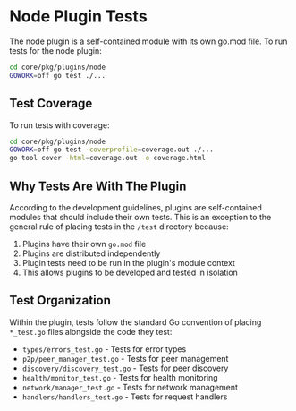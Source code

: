 # Node Plugin Tests

The node plugin is a self-contained module with its own go.mod file. To run tests for the node plugin:

```bash
cd core/pkg/plugins/node
GOWORK=off go test ./...
```

## Test Coverage

To run tests with coverage:

```bash
cd core/pkg/plugins/node
GOWORK=off go test -coverprofile=coverage.out ./...
go tool cover -html=coverage.out -o coverage.html
```

## Why Tests Are With The Plugin

According to the development guidelines, plugins are self-contained modules that should include their own tests. This is an exception to the general rule of placing tests in the `/test` directory because:

1. Plugins have their own `go.mod` file
2. Plugins are distributed independently
3. Plugin tests need to be run in the plugin's module context
4. This allows plugins to be developed and tested in isolation

## Test Organization

Within the plugin, tests follow the standard Go convention of placing `*_test.go` files alongside the code they test:

- `types/errors_test.go` - Tests for error types
- `p2p/peer_manager_test.go` - Tests for peer management
- `discovery/discovery_test.go` - Tests for peer discovery
- `health/monitor_test.go` - Tests for health monitoring
- `network/manager_test.go` - Tests for network management
- `handlers/handlers_test.go` - Tests for request handlers